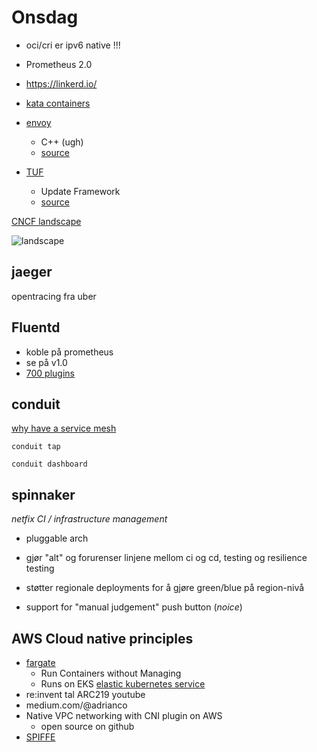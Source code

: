 Onsdag
===

* oci/cri  er ipv6 native !!!

* Prometheus 2.0

* https://linkerd.io/

* [kata containers](https://katacontainers.io)

* [envoy](https://github.com/envoyproxy/envoy)
	* C++ (ugh)
	* [source](https://github.com/envoyproxy/envoy)

* [TUF](https://theupdateframework.github.io)
	* Update Framework
	* [source](https://github.com/theupdateframework/tuf)

[CNCF landscape](https://github.com/cncf/landscape)

![landscape](https://github.com/cncf/landscape/raw/master/landscape/CloudNativeLandscape_latest.jpg)

## jaeger
opentracing fra uber

## Fluentd

* koble på prometheus
* se på v1.0
* [700 plugins]( https://www.fluentd.org/plugins)


## conduit
[why have a service mesh](https://buoyant.io/2017/04/25/whats-a-service-mesh-and-why-do-i-need-one/)

```
conduit tap

conduit dashboard
```

## spinnaker

*netfix CI / infrastructure management*

* pluggable arch

* gjør "alt" og forurenser linjene mellom ci og cd, testing og resilience testing

* støtter regionale deployments for å gjøre green/blue på region-nivå

* support for "manual judgement" push button (*noice*)

## AWS Cloud native principles

* [fargate](https://aws.amazon.com/blogs/aws/aws-fargate/)
	* Run Containers without Managing
	* Runs on EKS [elastic kubernetes service](https://aws.amazon.com/eks/)
* re:invent tal ARC219 youtube
* medium.com/@adrianco
* Native VPC networking with CNI plugin on AWS
	* open source on github
* [SPIFFE](https://spiffe.io)
